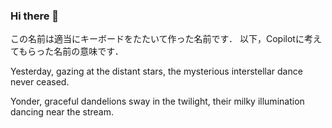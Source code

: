 ### Hi there 👋

<!--
**ygdstmidn/ygdstmidn** is a ✨ _special_ ✨ repository because its `README.md` (this file) appears on your GitHub profile.

Here are some ideas to get you started:

- 🔭 I’m currently working on ...
- 🌱 I’m currently learning ...
- 👯 I’m looking to collaborate on ...
- 🤔 I’m looking for help with ...
- 💬 Ask me about ...
- 📫 How to reach me: ...
- 😄 Pronouns: ...
- ⚡ Fun fact: ...
-->

この名前は適当にキーボードをたたいて作った名前です．
以下，Copilotに考えてもらった名前の意味です．

Yesterday, gazing at the distant stars, the mysterious interstellar dance never ceased.

Yonder, graceful dandelions sway in the twilight, their milky illumination dancing near the stream.
